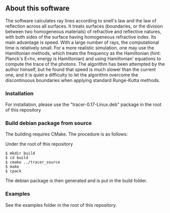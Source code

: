 ## About this software

The software calculates ray lines according to snell's law and the law of reflection across all surfaces. It treats surfaces (boundaries, or the division between two homogeneous materials) of refractive and reflective natures, with both sides of the surface having homogeneous refractive index. Its main advantage is speed. With a large number of rays, the computational time is relatively small. For a more realistic simulation, one may use the Hamiltonian methods, which treats the frequency as the Hamiltonian (hint: Planck's E=hv, energy is Hamiltonian) and using Hamiltonian' equations to compute the trace of the photons. The algorithm has been attempted by the author himself, but he found that speed is much slower than the current one, and it is quiet a difficulty to let the algorithm overcome the discontinuous boundaries when applying standard Runge-Kutta methods.


### Installation 

For installation, please use the "tracer-0.17-Linux.deb" package in the root of this repository

### Build debian package from source

The building requires CMake. The procedure is as follows:

Under the root of this repository

```
$ mkdir build
$ cd build
$ cmake ../tracer_source
$ make
$ cpack
```
The debian package is then generated and is put in the build folder.

### Examples

See the examples folder in the root of this repository.